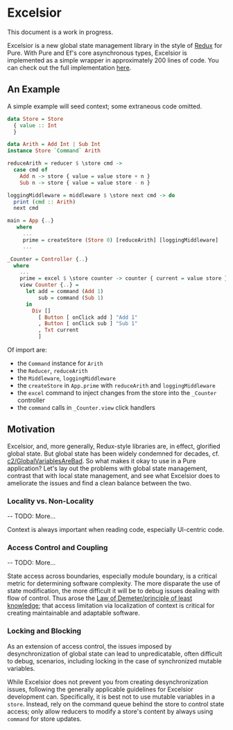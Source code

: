 # Excelsior

This document is a work in progress.

Excelsior is a new global state management library in the style of [Redux](https://redux.js.org) for Pure.  With Pure and Ef's core asynchronous types, Excelsior is implemented as a simple wrapper in approximately 200 lines of code. You can check out the full implementation [here](https://github.com/grumply/excelsior/blob/master/src/Excelsior.hs).

## An Example

A simple example will seed context; some extraneous code omitted.

```haskell
data Store = Store 
  { value :: Int
  }

data Arith = Add Int | Sub Int
instance Store `Command` Arith

reduceArith = reducer $ \store cmd -> 
  case cmd of
    Add n -> store { value = value store + n }
    Sub n -> store { value = value store - n }

loggingMiddleware = middleware $ \store next cmd -> do
  print (cmd :: Arith)
  next cmd

main = App {..}
   where
     ...
     prime = createStore (Store 0) [reduceArith] [loggingMiddleware]
     ...

_Counter = Controller {..}
  where
    ...
    prime = excel $ \store counter -> counter { current = value store }
    view Counter {..} =
      let add = command (Add 1)
          sub = command (Sub 1)
      in
        Div []
          [ Button [ onClick add ] "Add 1"
          , Button [ onClick sub ] "Sub 1"
          , Txt current
          ]
```

Of import are: 

* the `Command` instance for `Arith`
* the `Reducer`, `reduceArith`
* the `Middleware`, `loggingMiddleware`
* the `createStore` in `App.prime` with `reduceArith` and `loggingMiddleware`
* the `excel` command to inject changes from the store into the `_Counter` controller
* the `command` calls in `_Counter.view` click handlers

## Motivation

Excelsior, and, more generally, Redux-style libraries are, in effect, glorified global state.  But global state has been widely condemned for decades, cf. [c2/GlobalVariablesAreBad](wiki.c2.com/?GlobalVariablesAreBad).  So what makes it okay to use in a Pure application?  Let's lay out the problems with global state management, contrast that with local state management, and see what Excelsior does to ameliorate the issues and find a clean balance between the two.

### Locality vs. Non-Locality

-- TODO: More...

Context is always important when reading code, especially UI-centric code.  

<example>

### Access Control and Coupling

-- TODO: More...

State access across boundaries, especially module boundary, is a critical metric for determining software complexity.  The more disparate the use of state modification, the more difficult it will be to debug issues dealing with flow of control.  Thus arose the [Law of Demeter/principle of least knowledge](wiki.c2.com/?LawOfDemeter); that access limitation via localization of context is critical for creating maintainable and adaptable software.

<example>

### Locking and Blocking

As an extension of access control, the issues imposed by desynchronization of global state can lead to unpredicatable, often difficult to debug, scenarios, including locking in the case of synchronized mutable variables. 

While Excelsior does not prevent you from creating desynchronization issues, following the generally applicable guidelines for Excelsior development can.  Specifically, it is best not to use mutable variables in a `store`.  Instead, rely on the command queue behind the store to control state access; only allow reducers to modify a store's content by always using `command` for store updates.
